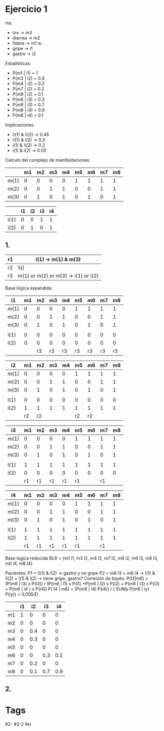 # Ejercicio 1
ms:
- tos -> m3
- diarrea -> m2
- fiebre -> m1
is:
- gripe -> i1
- gastro -> i2

Estadísticas:
- P(m1 | i1) = 1
- P(m3 | i2) = 0.4
- P(m4 | i2) = 0.3
- P(m7 | i2) = 0.2
- P(m8 | i2) = 0.1
- P(m6 | i3) = 0.3
- P(m8 | i3) = 0.7
- P(m8 | i4) = 0.9
- P(m6 | i4) = 0.1

Implicaciones:
- !i(1) & !i(2) -> 0.45
- !i(1) & i(2) -> 0.3
- i(1) & !i(2) -> 0.2
- i(1)  & i(2) -> 0.05

Calculo del complejo de manifestaciones:

|      | m1  | m2  | m3  | m4  | m5  | m6  | m7  | m8  |
| ---- | --- | --- | --- | --- | --- | --- | --- | --- |
| m(1) | 0   | 0   | 0   | 0   | 1   | 1   | 1   | 1   |
| m(2) | 0   | 0   | 1   | 1   | 0   | 0   | 1   | 1   |
| m(3) | 0   | 1   | 0   | 1   | 0   | 1   | 0   | 1   |

|      | i1  | i2  | i3  | i4  |
| ---- | --- | --- | --- | --- |
| i(1) | 0   | 0   | 1   | 1   |
| i(2) | 0   | 1   | 0   | 1   |

## 1.

| r1  | i(1) -> m(1) & m(3)                  |
| --- | ------------------------------------ |
| r2  | !i()                                     |
| r3  | m(1) or m(2) or m(3) -> i(1) or i(2) | 

Base lógica expandida:

|  i1    | m1  | m2  | m3  | m4  | m5  | m6  | m7  | m8  |
| ---- | --- | --- | --- | --- | --- | --- | --- | --- |
| m(1) | 0   | 0   | 0   | 0   | 1   | 1   | 1   | 1   |
| m(2) | 0   | 0   | 1   | 1   | 0   | 0   | 1   | 1   |
| m(3) | 0   | 1   | 0   | 1   | 0   | 1   | 0   | 1   |
|      |     |     |     |     |     |     |     |     |
| l(1) | 0   | 0   | 0   | 0   | 0   | 0   | 0   | 0   |
| l(2) | 0   | 0   | 0   | 0   | 0   | 0   | 0   | 0   |
|      |     | r3  | r3  | r3  | r3  | r3  | r3  | r3    |

| i2   | m1  | m2  | m3  | m4  | m5  | m6  | m7  | m8  |
| ---- | --- | --- | --- | --- | --- | --- | --- | --- |
| m(1) | 0   | 0   | 0   | 0   | 1   | 1   | 1   | 1   |
| m(2) | 0   | 0   | 1   | 1   | 0   | 0   | 1   | 1   |
| m(3) | 0   | 1   | 0   | 1   | 0   | 1   | 0   | 1   |
|      |     |     |     |     |     |     |     |     |
| l(1) | 0   | 0   | 0   | 0   | 0   | 0   | 0   | 0   |
| l(2) | 1   | 1   | 1   | 1   | 1   | 1   | 1   | 1   |
|      | r2  | r2  |     |     | r2  | r2  |     |     |

| i3   | m1  | m2  | m3  | m4  | m5  | m6  | m7  | m8  |
| ---- | --- | --- | --- | --- | --- | --- | --- | --- |
| m(1) | 0   | 0   | 0   | 0   | 1   | 1   | 1   | 1   |
| m(2) | 0   | 0   | 1   | 1   | 0   | 0   | 1   | 1   |
| m(3) | 0   | 1   | 0   | 1   | 0   | 1   | 0   | 1   |
|      |     |     |     |     |     |     |     |     |
| l(1) | 1   | 1   | 1   | 1   | 1   | 1   | 1   | 1   |
| l(2) | 0   | 0   | 0   | 0   | 0   | 0   | 0   | 0   |
|      | r1  | r1  | r1  | r1  | r1  |     | r1  |     |

| i4   | m1  | m2  | m3  | m4  | m5  | m6  | m7  | m8  |
| ---- | --- | --- | --- | --- | --- | --- | --- | --- |
| m(1) | 0   | 0   | 0   | 0   | 1   | 1   | 1   | 1   |
| m(2) | 0   | 0   | 1   | 1   | 0   | 0   | 1   | 1   |
| m(3) | 0   | 1   | 0   | 1   | 0   | 1   | 0   | 1   |
|      |     |     |     |     |     |     |     |     |
| l(1) | 1   | 1   | 1   | 1   | 1   | 1   | 1   | 1   |
| l(2) | 1   | 1   | 1   | 1   | 1   | 1   | 1   | 1   |
|      | r1  | r1  | r1  | r1  | r1  |     | r1  |     |

Base logica reducida
BLR = {m1 l1, m3 l2, m4 l2, m7 l2, m8 l2, m6 l3, m8 l3, m6 l4, m8 l4}

Pacientes:
P1 = !l(1) & l(2) -> gastro y no gripe
P2 = m6 l3 + m6 l4 -> l(1) & !l(2) + l(1) & l(2) -> tiene gripe, gastro?
	Correción de  bayes:
	P(l3|m6) = (P(m6 | l3) x P(l3)) / (P(m6 | l1) x P(l1) +P(m6 | l2) x P(i2) + P(m6 | i3) x P(i3) + P(m6 | i4 ) x P(i4))
	P( l4 | m6) = (P(m6 | i4) P(i4)) / ( SUMy P(m6 | iy) P(iy)) = 0,005/D

|     | i1  | i2  | i3  | i4  |
| --- | --- | --- | --- | --- |
| m1  | 1   | 0   | 0   | 0   |
| m2  | 0   | 0   | 0   | 0   |
| m3  | 0   | 0.4 | 0   | 0   |
| m4  | 0   | 0.3 | 0   | 0   |
| m5  | 0   | 0   | 0   | 0   |
| m6  | 0   | 0   | 0.3 | 0.1 |
| m7  | 0   | 0.2 | 0   | 0   |
| m8  | 0   | 0.1 | 0.7 | 0.9 |

## 2.

# Tags
#2- 
#2-2 
#si 
